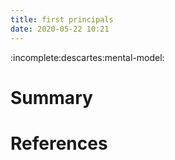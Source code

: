 ```yaml
---
title: first principals
date: 2020-05-22 10:21
---
```



:incomplete:descartes:mental-model:

# Summary

# References

